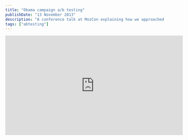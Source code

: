 ```yaml
---
title: "Obama campaign a/b testing"
publishDate: "13 November 2013"
description: "A conference talk at MozCon explaining how we approached A/B testing at the 2012 Obama campaign."
tags: ["abtesting"]
---
```


<iframe width="560" height="315" src="https://www.youtube.com/embed/JuxIDUSTIJk?si=eeoEN1Vtab2uAWYc" title="YouTube video player" frameborder="0" allow="accelerometer; autoplay; clipboard-write; encrypted-media; gyroscope; picture-in-picture; web-share" allowfullscreen></iframe>
